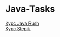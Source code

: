 # Java-Tasks
<a href="https://javarush.ru/users/1400908">Курс Java Rush</a></br>
<a href="https://stepik.org/users/293106747">Курс Stepik</a></br>
